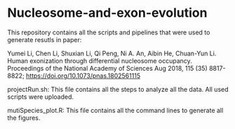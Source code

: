# Nucleosome-and-exon-evolution
This repository contains all the scripts and pipelines that were used to generate resutls in paper:

Yumei Li, Chen Li, Shuxian Li, Qi Peng, Ni A. An, Aibin He, Chuan-Yun Li. Human exonization through differential nucleosome occupancy. Proceedings of the National Academy of Sciences Aug 2018, 115 (35) 8817-8822; https://doi.org/10.1073/pnas.1802561115

projectRun.sh: This file contains all the steps to analyze all the data. All used scripts were uploaded.

mutiSpecies_plot.R: This file contains all the command lines to generate all the figures. 

